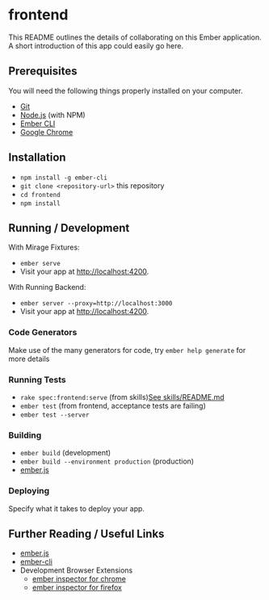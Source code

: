 # frontend

This README outlines the details of collaborating on this Ember application.
A short introduction of this app could easily go here.

## Prerequisites

You will need the following things properly installed on your computer.

* [Git](https://git-scm.com/)
* [Node.js](https://nodejs.org/) (with NPM)
* [Ember CLI](https://ember-cli.com/)
* [Google Chrome](https://google.com/chrome/)

## Installation

* `npm install -g ember-cli`
* `git clone <repository-url>` this repository
* `cd frontend`
* `npm install`

## Running / Development
With Mirage Fixtures:

* `ember serve`
* Visit your app at [http://localhost:4200](http://localhost:4200).

With Running Backend:

* `ember server --proxy=http://localhost:3000`
* Visit your app at [http://localhost:4200](http://localhost:4200).


### Code Generators

Make use of the many generators for code, try `ember help generate` for more details

### Running Tests

* `rake spec:frontend:serve` (from skills)[See skills/README.md](https://github.com/puzzle/skills/tree/uni-master#testing)
* `ember test` (from frontend, acceptance tests are failing)
* `ember test --server`

### Building

* `ember build` (development)
* `ember build --environment production` (production)
* [ember.js](https://emberjs.com/)
### Deploying

Specify what it takes to deploy your app.

## Further Reading / Useful Links

* [ember.js](http://emberjs.com/)
* [ember-cli](https://ember-cli.com/)
* Development Browser Extensions
  * [ember inspector for chrome](https://chrome.google.com/webstore/detail/ember-inspector/bmdblncegkenkacieihfhpjfppoconhi)
  * [ember inspector for firefox](https://addons.mozilla.org/en-US/firefox/addon/ember-inspector/)
